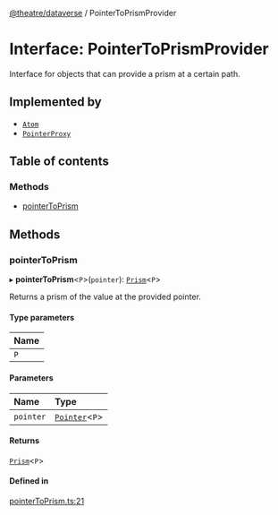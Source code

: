 [@theatre/dataverse](../README.md) / PointerToPrismProvider

# Interface: PointerToPrismProvider

Interface for objects that can provide a prism at a certain path.

## Implemented by

- [`Atom`](../classes/Atom.md)
- [`PointerProxy`](../classes/PointerProxy.md)

## Table of contents

### Methods

- [pointerToPrism](PointerToPrismProvider.md#pointertoprism)

## Methods

### pointerToPrism

▸ **pointerToPrism**<`P`\>(`pointer`): [`Prism`](Prism-1.md)<`P`\>

Returns a prism of the value at the provided pointer.

#### Type parameters

| Name |
| :------ |
| `P` |

#### Parameters

| Name | Type |
| :------ | :------ |
| `pointer` | [`Pointer`](../README.md#pointer)<`P`\> |

#### Returns

[`Prism`](Prism-1.md)<`P`\>

#### Defined in

[pointerToPrism.ts:21](https://github.com/theatre-js/theatre/blob/main/packages/dataverse/src/pointerToPrism.ts#L21)

